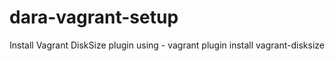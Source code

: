 # dara-vagrant-setup

Install Vagrant DiskSize plugin using - vagrant plugin install vagrant-disksize

